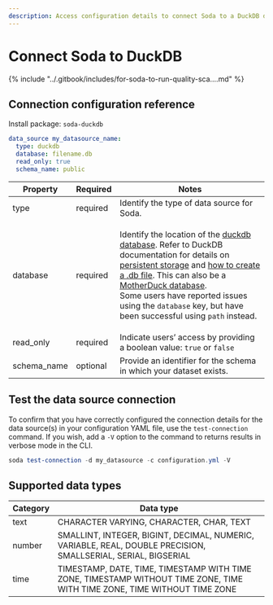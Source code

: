 ```yaml
---
description: Access configuration details to connect Soda to a DuckDB data source.
---
```


# Connect Soda to DuckDB

{% include "../.gitbook/includes/for-soda-to-run-quality-sca....md" %}

## Connection configuration reference

Install package: `soda-duckdb`

```yaml
data_source my_datasource_name:
  type: duckdb
  database: filename.db
  read_only: true
  schema_name: public
```

| Property     | Required | Notes                                                                                                                                                                                                                                                                                                                                                                                                                                                                                                                                                          |
| ------------ | -------- | -------------------------------------------------------------------------------------------------------------------------------------------------------------------------------------------------------------------------------------------------------------------------------------------------------------------------------------------------------------------------------------------------------------------------------------------------------------------------------------------------------------------------------------------------------------- |
| type         | required | Identify the type of data source for Soda.                                                                                                                                                                                                                                                                                                                                                                                                                                                                                                                     |
| database     | required | <p>Identify the location of the <a href="https://duckdb.org/docs/connect">duckdb database</a>. Refer to DuckDB documentation for details on <a href="https://duckdb.org/docs/api/python/overview#persistent-storage">persistent storage</a> and <a href="https://duckdb.org/docs/api/cli.html#getting-started">how to create a .db file</a>. This can also be a <a href="connect-motherduck.md">MotherDuck database</a>.<br>Some users have reported issues using the <code>database</code> key, but have been successful using <code>path</code> instead.</p> |
| read\_only   | required | Indicate users’ access by providing a boolean value: `true` or `false`                                                                                                                                                                                                                                                                                                                                                                                                                                                                                         |
| schema\_name | optional | Provide an identifier for the schema in which your dataset exists.                                                                                                                                                                                                                                                                                                                                                                                                                                                                                             |

## Test the data source connection <a href="#test-the-data-source-connection" id="test-the-data-source-connection"></a>

To confirm that you have correctly configured the connection details for the data source(s) in your configuration YAML file, use the `test-connection` command. If you wish, add a `-V` option to the command to returns results in verbose mode in the CLI.

```powershell
soda test-connection -d my_datasource -c configuration.yml -V
```

## Supported data types

| Category | Data type                                                                                                                 |
| -------- | ------------------------------------------------------------------------------------------------------------------------- |
| text     | CHARACTER VARYING, CHARACTER, CHAR, TEXT                                                                                  |
| number   | SMALLINT, INTEGER, BIGINT, DECIMAL, NUMERIC, VARIABLE, REAL, DOUBLE PRECISION, SMALLSERIAL, SERIAL, BIGSERIAL             |
| time     | TIMESTAMP, DATE, TIME, TIMESTAMP WITH TIME ZONE, TIMESTAMP WITHOUT TIME ZONE, TIME WITH TIME ZONE, TIME WITHOUT TIME ZONE |
